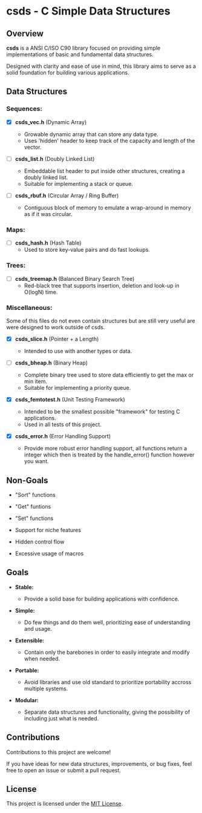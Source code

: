 # csds - C Simple Data Structures

## Overview

**csds** is a ANSI C/ISO C90 library focused on providing simple implementations
of basic and fundamental data structures.

Designed with clarity and ease of use in mind, this library aims to serve as a
solid foundation for building various applications.

## Data Structures

### Sequences:

- [x] **csds_vec.h** (Dynamic Array)
  - Growable dynamic array that can store any data type.
  - Uses 'hidden' header to keep track of the capacity and length of the vector.

- [ ] **csds_list.h** (Doubly Linked List)
  - Embeddable list header to put inside other structures, creating a doubly linked list.
  - Suitable for implementing a stack or queue.

- [ ] **csds_rbuf.h** (Circular Array / Ring Buffer)
  - Contiguous block of memory to emulate a wrap-around in memory as if it was circular.

### Maps:

- [ ] **csds_hash.h** (Hash Table)
  - Used to store key-value pairs and do fast lookups.

### Trees:

- [ ] **csds_treemap.h** (Balanced Binary Search Tree)
  - Red-black tree that supports insertion, deletion and look-up in O(logN) time.

### Miscellaneous:

Some of this files do not even contain structures but are still very
useful are were designed to work outside of csds.

- [x] **csds_slice.h** (Pointer + a Length)
  - Intended to use with another types or data.

- [ ] **csds_bheap.h** (Binary Heap)
  - Complete binary tree used to store data efficiently to get the max or min item.
  - Suitable for implementing a priority queue.

- [x] **csds_femtotest.h** (Unit Testing Framework)
  - Intended to be the smallest possible "framework" for testing C applications.
  - Used in all tests of this project.

- [x] **csds_error.h** (Error Handling Support)
  - Provide more robust error handling support, all functions return a integer
    which then is treated by the handle_error() function however you want.

## Non-Goals

- "Sort" functions

- "Get" funtions

- "Set" functions

- Support for niche features

- Hidden control flow

- Excessive usage of macros

## Goals

- **Stable:**
  - Provide a solid base for building applications with confidence.

- **Simple:**
  - Do few things and do them well, prioritizing ease of understanding and usage.

- **Extensible:**
  - Contain only the barebones in order to easily integrate and modify when needed.

- **Portable:**
  - Avoid libraries and use old standard to prioritize portability accross multiple systems.

- **Modular:**
  - Separate data structures and functionality, giving the possibility of including just what is needed.

## Contributions

Contributions to this project are welcome!

If you have ideas for new data structures, improvements, or bug fixes, feel free
to open an issue or submit a pull request.

## License

This project is licensed under the [MIT License](LICENSE).

